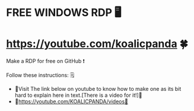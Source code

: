# FREE WINDOWS RDP 🖥️
# https://youtube.com/koalicpanda 🍀

Make a RDP for free on GitHub ❗

Follow these instructions: 🗒️

+ 💠Visit The link below on youtube to know how to make one as its bit hard to explain here in text.[There is a video for it!]💠
+ 💠https://youtube.com/KOALICPANDA/videos💠
